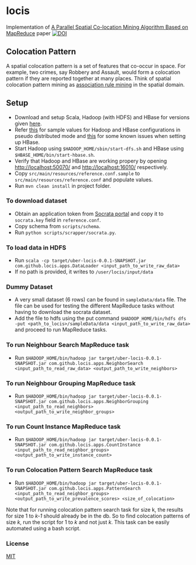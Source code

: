 # locis
Implementation of  [A Parallel Spatial Co-location Mining Algorithm Based on MapReduce](docs/paper/paper.pdf) paper
[![DOI](https://zenodo.org/badge/DOI/10.5281/zenodo.971748.svg)](https://doi.org/10.5281/zenodo.971748)

## Colocation Pattern

A spatial colocation pattern is a set of features that co-occur in space. For example, two crimes, say Robbery and Assault, would form a colocation pattern if they are reported together at many places. Think of spatial colocation pattern mining as [association rule mining](https://en.wikipedia.org/wiki/Association_rule_learning) in the spatial domain.

## Setup

* Download and setup Scala, Hadoop (with HDFS) and HBase for versions given [here](docs/implementation.md).
* Refer [this](https://github.com/shagunsodhani/book-keeper) for sample values for Hadoop and HBase configurations in pseudo distributed mode and [this](docs/known-issues.md) for some known issues when setting up HBase. 
* Start Hadoop using `$HADOOP_HOME/sbin/start-dfs.sh` and HBase using `$HBASE_HOME/bin/start-hbase.sh`.
* Verify that Hadoop and HBase are working propery by opening [http://localhost:50070/](http://localhost:50070/) and [http://localhost:16010/](http://localhost:16010/) respectively.
* Copy `src/main/resources/reference.conf.sample` to `src/main/resources/reference.conf` and populate values.
* Run `mvn clean install` in project folder.

### To download dataset

* Obtain an application token from [Socrata portal](https://dev.socrata.com/register) and copy it to `socrata.key` field in `reference.conf`.
* Copy schema from `scripts/schema`.
* Run `python scripts/scrapper/socrata.py`.

### To load data in HDFS

* Run `scala -cp target/uber-locis-0.0.1-SNAPSHOT.jar com.github.locis.apps.DataLoader <input_path_to_write_raw_data>`
* If no path is provided, it writes to `/user/locis/input/data`

### Dummy Dataset

* A very small dataset (6 rows) can be found in `sampleData/data` file. The file can be used for testing the different MapReduce tasks without having to download the socrata dataset. 
* Add the file to hdfs using the put command `$HADOOP_HOME/bin/hdfs dfs -put <path_to_locis>/sampleData/data <input_path_to_write_raw_data>` and proceed to run MapReduce tasks.

### To run Neighbour Search MapReduce task

* Run `$HADOOP_HOME/bin/hadoop jar target/uber-locis-0.0.1-SNAPSHOT.jar com.github.locis.apps.NeighborSearch <input_path_to_read_raw_data> <output_path_to_write_neighbors>`

### To run Neighbour Grouping MapReduce task

* Run `$HADOOP_HOME/bin/hadoop jar target/uber-locis-0.0.1-SNAPSHOT.jar com.github.locis.apps.NeighborGrouping <input_path_to_read_neighbors> <output_path_to_write_neighbor_groups>`

### To run Count Instance MapReduce task

* Run `$HADOOP_HOME/bin/hadoop jar target/uber-locis-0.0.1-SNAPSHOT.jar com.github.locis.apps.CountInstance <input_path_to_read_neighbor_groups> <output_path_to_write_instance_count>`

### To run Colocation Pattern Search MapReduce task

* Run `$HADOOP_HOME/bin/hadoop jar target/uber-locis-0.0.1-SNAPSHOT.jar com.github.locis.apps.PatternSearch <input_path_to_read_neighbor_groups> <output_path_to_write_prevalence_scores> <size_of_colocation>`

Note that for running colocation pattern search task for size k, the results for size 1 to *k-1* should already be in the db. So to find colocation patterns of size *k*, run the script for 1 to *k* and not just *k*. This task can be easily automated using a bash script. 

### License

[MIT](https://shagun.mit-license.org/)

